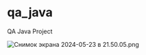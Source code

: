 # qa_java
QA Java Project

<img alt="Снимок экрана 2024-05-23 в 21.50.05.png" src="..%2F..%2FDesktop%2F%D0%A1%D0%BD%D0%B8%D0%BC%D0%BE%D0%BA%20%D1%8D%D0%BA%D1%80%D0%B0%D0%BD%D0%B0%202024-05-23%20%D0%B2%2021.50.05.png"/>